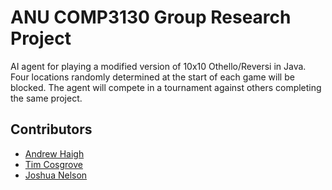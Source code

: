 ANU COMP3130 Group Research Project
===================================

AI agent for playing a modified version of 10x10 Othello/Reversi in Java. Four
locations randomly determined at the start of each game will be blocked. The
agent will compete in a tournament against others completing the same project.

Contributors
------------

* [Andrew Haigh](https://github.com/nelfin)
* [Tim Cosgrove](https://github.com/CapnP)
* [Joshua Nelson](https://github.com/cyberdash)

